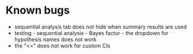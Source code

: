 # Known bugs

- sequential analysis tab does not hide when summary results are used
- testing - sequential analysis - Bayes factor - the dropdown for hypothesis names does not work
- the "<=" does not work for custom CIs 